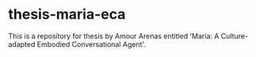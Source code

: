 thesis-maria-eca
================

This is a repository for thesis by Amour Arenas entitled 'Maria: A Culture-adapted Embodied Conversational Agent'.
